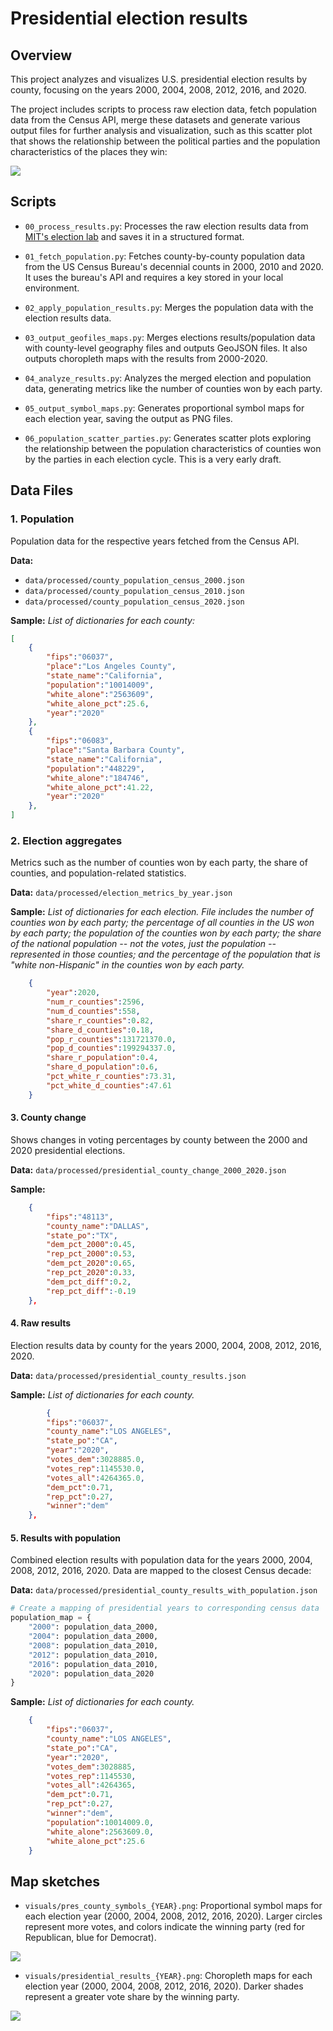 
# Presidential election results

## Overview

This project analyzes and visualizes U.S. presidential election results by county, focusing on the years 2000, 2004, 2008, 2012, 2016, and 2020. 

The project includes scripts to process raw election data, fetch population data from the Census API, merge these datasets and generate various output files for further analysis and visualization, such as this scatter plot that shows the relationship between the political parties and the population characteristics of the places they win:

![](visuals/presidential_pop_scatter_2020.png?raw=true)

## Scripts

- `00_process_results.py`: Processes the raw election results data from [MIT's election lab](https://electionlab.mit.edu/data) and saves it in a structured format.

-  `01_fetch_population.py`: Fetches county-by-county population data from the US Census Bureau's decennial counts in 2000, 2010 and 2020. It uses the bureau's API and requires a key stored in your local environment. 

- `02_apply_population_results.py`: Merges the population data with the election results data.

- `03_output_geofiles_maps.py`: Merges elections results/population data with county-level geography files and outputs GeoJSON files. It also outputs choropleth maps with the results from 2000-2020. 

- `04_analyze_results.py`: Analyzes the merged election and population data, generating metrics like the number of counties won by each party.

- `05_output_symbol_maps.py`: Generates proportional symbol maps for each election year, saving the output as PNG files.

- `06_population_scatter_parties.py`: Generates scatter plots exploring the relationship between the population characteristics of counties won by the parties in each election cycle. This is a very early draft. 

## Data Files

### 1. Population
Population data for the respective years fetched from the Census API.

**Data:**
- `data/processed/county_population_census_2000.json`
- `data/processed/county_population_census_2010.json`
- `data/processed/county_population_census_2020.json`

**Sample:** 
*List of dictionaries for each county:*

```json
[
    {
        "fips":"06037",
        "place":"Los Angeles County",
        "state_name":"California",
        "population":"10014009",
        "white_alone":"2563609",
        "white_alone_pct":25.6,
        "year":"2020"
    },
    {
        "fips":"06083",
        "place":"Santa Barbara County",
        "state_name":"California",
        "population":"448229",
        "white_alone":"184746",
        "white_alone_pct":41.22,
        "year":"2020"
    },
]
```


### 2. Election aggregates
Metrics such as the number of counties won by each party, the share of counties, and population-related statistics.

**Data:** `data/processed/election_metrics_by_year.json`

**Sample:**
*List of dictionaries for each election. File includes the number of counties won by each party; the percentage of all counties in the US won by each party; the population of the counties won by each party; the share of the national population -- not the votes, just the population -- represented in those counties; and the percentage of the population that is "white non-Hispanic" in the counties won by each party.*

```json
    {
        "year":2020,
        "num_r_counties":2596,
        "num_d_counties":558,
        "share_r_counties":0.82,
        "share_d_counties":0.18,
        "pop_r_counties":131721370.0,
        "pop_d_counties":199294337.0,
        "share_r_population":0.4,
        "share_d_population":0.6,
        "pct_white_r_counties":73.31,
        "pct_white_d_counties":47.61
    }
```

#### 3. County change
Shows changes in voting percentages by county between the 2000 and 2020 presidential elections.

**Data:** `data/processed/presidential_county_change_2000_2020.json`

**Sample:**

```json
    {
        "fips":"48113",
        "county_name":"DALLAS",
        "state_po":"TX",
        "dem_pct_2000":0.45,
        "rep_pct_2000":0.53,
        "dem_pct_2020":0.65,
        "rep_pct_2020":0.33,
        "dem_pct_diff":0.2,
        "rep_pct_diff":-0.19
    },
```

#### 4. Raw results
Election results data by county for the years 2000, 2004, 2008, 2012, 2016, 2020.

**Data:** `data/processed/presidential_county_results.json`

**Sample:**
*List of dictionaries for each county.*

```json
        {
        "fips":"06037",
        "county_name":"LOS ANGELES",
        "state_po":"CA",
        "year":"2020",
        "votes_dem":3028885.0,
        "votes_rep":1145530.0,
        "votes_all":4264365.0,
        "dem_pct":0.71,
        "rep_pct":0.27,
        "winner":"dem"
    },
```

#### 5. Results with population
Combined election results with population data for the years 2000, 2004, 2008, 2012, 2016, 2020. Data are mapped to the closest Census decade: 

**Data:** `data/processed/presidential_county_results_with_population.json`

```python
# Create a mapping of presidential years to corresponding census data
population_map = {
    "2000": population_data_2000,
    "2004": population_data_2000,
    "2008": population_data_2010,
    "2012": population_data_2010,
    "2016": population_data_2010,
    "2020": population_data_2020
}
```

**Sample:**
*List of dictionaries for each county.*

```json
    {
        "fips":"06037",
        "county_name":"LOS ANGELES",
        "state_po":"CA",
        "year":"2020",
        "votes_dem":3028885,
        "votes_rep":1145530,
        "votes_all":4264365,
        "dem_pct":0.71,
        "rep_pct":0.27,
        "winner":"dem",
        "population":10014009.0,
        "white_alone":2563609.0,
        "white_alone_pct":25.6
    }
```

## Map sketches

- `visuals/pres_county_symbols_{YEAR}.png`: Proportional symbol maps for each election year (2000, 2004, 2008, 2012, 2016, 2020). Larger circles represent more votes, and colors indicate the winning party (red for Republican, blue for Democrat).

![](visuals/pres_county_symbols_2020.png?raw=true)

- `visuals/presidential_results_{YEAR}.png`: Choropleth maps for each election year (2000, 2004, 2008, 2012, 2016, 2020). Darker shades represent a greater vote share by the winning party. 

![](visuals/presidential_results_2020.png?raw=true)